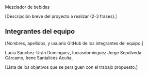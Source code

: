 Mezclador de bebidas

[Descripción breve del proyecto a realizar (2-3 frases).]

## Integrantes del equipo

[Nombres, apellidos, y usuario GitHub de los integrantes del equipo.]

Lucía Sánchez-Urán Domínguez, luciasdominguez
Jorge Sepúlveda Cárcamo, 
Irene Santalices Acuña, 

[Lista de los objetivos que se persiguen con el trabajo propuesto.]
